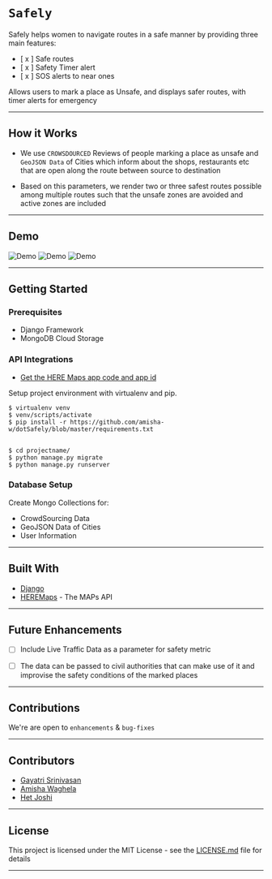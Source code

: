 # `Safely`

Safely helps women to navigate routes in a safe manner by providing three main features: 

- [ x ] Safe routes
- [ x ] Safety Timer alert
- [ x ] SOS alerts to near ones

Allows users to mark a place as Unsafe, and displays safer routes, with timer alerts for emergency

-----------------------------------------------
## How it Works

* We use `CROWSDOURCED` Reviews of people marking a place as unsafe and  `GeoJSON Data` of Cities which inform about the shops, restaurants etc that are open along the route between source to destination

* Based on this parameters, we render two or three safest routes possible among multiple routes such that the unsafe zones are avoided and active zones are included
-----------------------------------------------


## Demo

![Demo]()
![Demo]()
![Demo]()

-----------------------------------------------

## Getting Started

### Prerequisites

* Django Framework
* MongoDB Cloud Storage



### API Integrations


* [ Get the HERE Maps app code and app id ](https://developer.here.com/c/mapAPIs?cid=Other-Google-MM-T4-Dev-Brand-E&utm_source=Google&utm_medium=ppc&utm_campaign=Dev_PaidSearch_DevPortal_AlwaysOn&gclid=CjwKCAiAh5_uBRA5EiwASW3IaplFdLkFaSmTyjhYPlNGVZLHpIdJ8wmXqqaPy1JkK6OucFfYFrWLwhoC6F4QAvD_BwE&gclsrc=aw.ds)

Setup project environment with virtualenv and pip.
```
$ virtualenv venv
$ venv/scripts/activate
$ pip install -r https://github.com/amisha-w/dotSafely/blob/master/requirements.txt


$ cd projectname/
$ python manage.py migrate
$ python manage.py runserver

```

### Database Setup

Create Mongo Collections for:
* CrowdSourcing Data
* GeoJSON Data of Cities
* User Information



-----------------------------------------------
## Built With

* [Django](https://www.djangoproject.com)
* [HEREMaps](https://developer.here.com/c/mapAPIs?cid=Other-Google-MM-T4-Dev-Brand-E&utm_source=Google&utm_medium=ppc&utm_campaign=Dev_PaidSearch_DevPortal_AlwaysOn&gclid=CjwKCAiAh5_uBRA5EiwASW3IaplFdLkFaSmTyjhYPlNGVZLHpIdJ8wmXqqaPy1JkK6OucFfYFrWLwhoC6F4QAvD_BwE&gclsrc=aw.ds) - The MAPs API

-----------------------------------------------
## Future Enhancements

- [ ] Include Live Traffic Data as a parameter for safety metric 
- [ ] The data can be passed to civil authorities that can make use of it and improvise the safety conditions of the marked places


-----------------------------------------------

## Contributions

 We're are open to `enhancements` & `bug-fixes`

 ----------------------------------------------- 

## Contributors
* [Gayatri Srinivasan](https://github.com/gayatri-01)
* [Amisha Waghela](https://github.com/amisha-w)
* [Het Joshi](https://github.com/hrj-star)


-----------------------------------------------

## License

This project is licensed under the MIT License - see the [LICENSE.md](LICENSE.md) file for details

-----------------------------------------------





